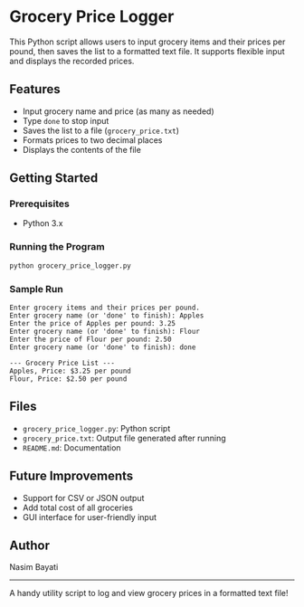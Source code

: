 # Grocery Price Logger

This Python script allows users to input grocery items and their prices per pound, then saves the list to a formatted text file. It supports flexible input and displays the recorded prices.

## Features
- Input grocery name and price (as many as needed)
- Type `done` to stop input
- Saves the list to a file (`grocery_price.txt`)
- Formats prices to two decimal places
- Displays the contents of the file

## Getting Started

### Prerequisites
- Python 3.x

### Running the Program
```bash
python grocery_price_logger.py
```

### Sample Run
```
Enter grocery items and their prices per pound.
Enter grocery name (or 'done' to finish): Apples
Enter the price of Apples per pound: 3.25
Enter grocery name (or 'done' to finish): Flour
Enter the price of Flour per pound: 2.50
Enter grocery name (or 'done' to finish): done

--- Grocery Price List ---
Apples, Price: $3.25 per pound
Flour, Price: $2.50 per pound
```

## Files
- `grocery_price_logger.py`: Python script
- `grocery_price.txt`: Output file generated after running
- `README.md`: Documentation

## Future Improvements
- Support for CSV or JSON output
- Add total cost of all groceries
- GUI interface for user-friendly input

## Author
Nasim Bayati

---
A handy utility script to log and view grocery prices in a formatted text file!
